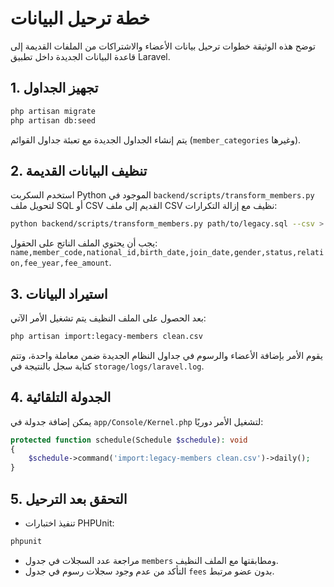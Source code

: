 # خطة ترحيل البيانات

توضح هذه الوثيقة خطوات ترحيل بيانات الأعضاء والاشتراكات من الملفات القديمة إلى قاعدة البيانات الجديدة داخل تطبيق Laravel.

## 1. تجهيز الجداول

```bash
php artisan migrate
php artisan db:seed
```

يتم إنشاء الجداول الجديدة مع تعبئة جداول القوائم (`member_categories` وغيرها).

## 2. تنظيف البيانات القديمة

استخدم السكربت Python الموجود في `backend/scripts/transform_members.py` لتحويل ملف SQL أو CSV القديم إلى ملف CSV نظيف مع إزالة التكرارات:

```bash
python backend/scripts/transform_members.py path/to/legacy.sql --csv > clean.csv
```

يجب أن يحتوي الملف الناتج على الحقول:
`name,member_code,national_id,birth_date,join_date,gender,status,relation,fee_year,fee_amount`.

## 3. استيراد البيانات

بعد الحصول على الملف النظيف يتم تشغيل الأمر الآتي:

```bash
php artisan import:legacy-members clean.csv
```

يقوم الأمر بإضافة الأعضاء والرسوم في جداول النظام الجديدة ضمن معاملة واحدة، وتتم كتابة سجل بالنتيجة في `storage/logs/laravel.log`.

## 4. الجدولة التلقائية

يمكن إضافة جدولة في `app/Console/Kernel.php` لتشغيل الأمر دوريًا:

```php
protected function schedule(Schedule $schedule): void
{
    $schedule->command('import:legacy-members clean.csv')->daily();
}
```

## 5. التحقق بعد الترحيل

- تنفيذ اختبارات PHPUnit:

```bash
phpunit
```

- مراجعة عدد السجلات في جدول `members` ومطابقتها مع الملف النظيف.
- التأكد من عدم وجود سجلات رسوم في جدول `fees` بدون عضو مرتبط.

